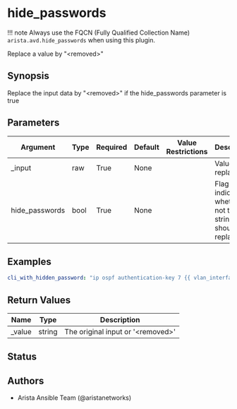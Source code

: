 <!--
  ~ Copyright (c) 2023 Arista Networks, Inc.
  ~ Use of this source code is governed by the Apache License 2.0
  ~ that can be found in the LICENSE file.
  -->

# hide_passwords

!!! note
    Always use the FQCN (Fully Qualified Collection Name) `arista.avd.hide_passwords` when using this plugin.

Replace a value by \"\<removed\>\"

## Synopsis

Replace the input data by \"\<removed\>\" if the hide\_passwords parameter is true

## Parameters

| Argument | Type | Required | Default | Value Restrictions | Description |
| -------- | ---- | -------- | ------- | ------------------ | ----------- |
| _input | raw | True | None |  | Value to replace. |
| hide_passwords | bool | True | None |  | Flag to indicate whether or not the string should be replaced. |

## Examples

```yaml
cli_with_hidden_password: "ip ospf authentication-key 7 {{ vlan_interface.ospf_authentication_key | arista.avd.hide_passwords(true) }}"
```

## Return Values

| Name | Type | Description |
| ---- | ---- | ----------- |
| _value | string | The original input or \'\<removed\>\' |

## Status

## Authors

- Arista Ansible Team (@aristanetworks)
